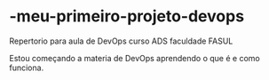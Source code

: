 # -meu-primeiro-projeto-devops
Repertorio para aula de DevOps curso ADS faculdade FASUL

Estou começando a materia de DevOps aprendendo o que é e como funciona.
